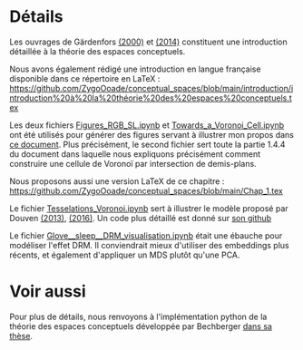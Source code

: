 # Détails

Les ouvrages de Gärdenfors [(2000)](https://doi.org/10.7551/mitpress/2076.001.0001) et [(2014)](https://doi.org/10.7551/mitpress/9629.001.0001) constituent une introduction détaillée à la théorie des espaces conceptuels.

Nous avons également rédigé une introduction en langue française disponible dans ce répertoire en LaTeX : https://github.com/ZygoOoade/conceptual_spaces/blob/main/introduction/introduction%20à%20la%20théorie%20des%20espaces%20conceptuels.tex

Les deux fichiers [Figures_RGB_SL.ipynb](https://github.com/ZygoOoade/conceptual_spaces/blob/main/Figures.%20RGB%20-%20HSL.ipynb) et [Towards_a_Voronoi_Cell.ipynb](https://github.com/ZygoOoade/conceptual_spaces/blob/main/Vers_une_cellule_de_Voronoï.ipynb) ont été utilisés pour générer des figures servant à illustrer mon propos dans [ce document](https://drive.google.com/file/d/1aH7IRMDfj3Cjz2B0EjOcGe75CNksNWy0/view?usp=drive_link). Plus précisément, le second fichier sert toute la partie 1.4.4 du document dans laquelle nous expliquons précisément comment construire une cellule de Voronoï par intersection de demis-plans.

Nous proposons aussi une version LaTeX de ce chapitre : https://github.com/ZygoOoade/conceptual_spaces/blob/main/Chap_1.tex


Le fichier [Tesselations_Voronoi.ipynb](https://github.com/ZygoOoade/conceptual_spaces/blob/main/Tesselations_Voronoi.ipynb) sert à illustrer le modèle proposé par Douven [(2013)](https://doi.org/10.1007/s10992-011-9216-0), [(2016)](https://doi.org/10.1016/j.cognition.2016.03.007). Un code plus détaillé est donné sur [son github](https://github.com/IgorDouven/LearningConcepts/blob/main/learning_concepts.jl)

Le fichier [Glove__sleep__DRM_visualisation.ipynb](https://github.com/ZygoOoade/conceptual_spaces/blob/main/Glove__sleep__DRM_visualisation.ipynb) était une ébauche pour modéliser l'effet DRM. Il conviendrait mieux d'utiliser des embeddings plus récents, et également d'appliquer un MDS plutôt qu'une PCA.

# Voir aussi
Pour plus de détails, nous renvoyons à l'implémentation python de la théorie des espaces conceptuels développée par Bechberger [dans sa thèse](https://osnadocs.ub.uni-osnabrueck.de/handle/ds-2023120110100).
